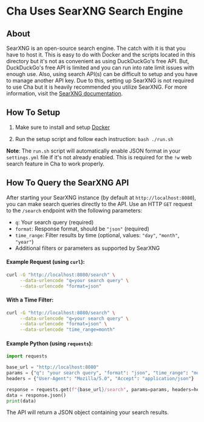# Cha Uses SearXNG Search Engine

## About

SearXNG is an open-source search engine. The catch with it is that you have to host it. This is easy to do with Docker and the scripts located in this directory but it's not as convenient as using DuckDuckGo's free API. But, DuckDuckGo's free API is limited and you can run into rate limit issues with enough use. Also, using search API(s) can be difficult to setup and you have to manage another API key. Due to this, setting up SearXNG is not required to use Cha but it is heavily recommended you utilize SearXNG. For more information, visit the [SearXNG documentation](https://docs.searxng.org/).

## How To Setup

1. Make sure to install and setup [Docker](https://www.docker.com/)

2. Run the setup script and follow each instruction: `bash ./run.sh`

**Note**: The `run.sh` script will automatically enable JSON format in your `settings.yml` file if it's not already enabled. This is required for the `!w` web search feature in Cha to work properly.

## How To Query the SearXNG API

After starting your SearXNG instance (by default at `http://localhost:8080`), you can make search queries directly to the API. Use an HTTP `GET` request to the `/search` endpoint with the following parameters:

- `q`: Your search query (required)
- `format`: Response format, should be `"json"` (required)
- `time_range`: Filter results by time (optional, values: `"day"`, `"month"`, `"year"`)
- Additional filters or parameters as supported by SearXNG

#### Example Request (using `curl`):

```bash
curl -G "http://localhost:8080/search" \
     --data-urlencode "q=your search query" \
     --data-urlencode "format=json"
```

#### With a Time Filter:

```bash
curl -G "http://localhost:8080/search" \
     --data-urlencode "q=your search query" \
     --data-urlencode "format=json" \
     --data-urlencode "time_range=month"
```

#### Example Python (using `requests`):

```python
import requests

base_url = "http://localhost:8080"
params = {"q": "your search query", "format": "json", "time_range": "month"}
headers = {"User-Agent": "Mozilla/5.0", "Accept": "application/json"}

response = requests.get(f"{base_url}/search", params=params, headers=headers)
data = response.json()
print(data)
```

The API will return a JSON object containing your search results.

